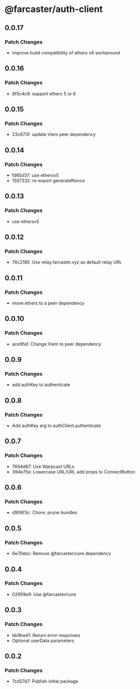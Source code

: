 # @farcaster/auth-client

## 0.0.17

### Patch Changes

- improve build compatibility of ethers v6 workaround

## 0.0.16

### Patch Changes

- 8f5c4c9: support ethers 5 or 6

## 0.0.15

### Patch Changes

- 23c673f: update Viem peer dependency

## 0.0.14

### Patch Changes

- fd65d37: use ethersv5
- 1507332: re-export generateNonce

## 0.0.13

### Patch Changes

- use ethersv5

## 0.0.12

### Patch Changes

- 76c2185: Use relay.farcaster.xyz as default relay URL

## 0.0.11

### Patch Changes

- move ethers to a peer dependency

## 0.0.10

### Patch Changes

- ace9fa1: Change Viem to peer dependency

## 0.0.9

### Patch Changes

- add authKey to authenticate

## 0.0.8

### Patch Changes

- Add authKey arg to authClient.authenticate

## 0.0.7

### Patch Changes

- 7694d67: Use Warpcast URLs
- 394e75e: Lowercase URL/URI, add props to ConnectButton

## 0.0.6

### Patch Changes

- d906f3c: Chore: prune bundles

## 0.0.5

### Patch Changes

- 6e70ebc: Remove @farcaster/core dependency

## 0.0.4

### Patch Changes

- 02959e9: Use @farcaster/core

## 0.0.3

### Patch Changes

- bb9be41: Return error responses
- Optional userData parameters

## 0.0.2

### Patch Changes

- 7cd27d7: Publish initial package
